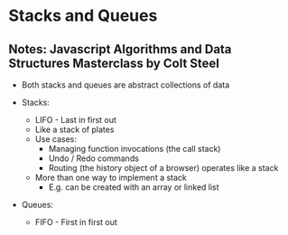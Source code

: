 # Stacks and Queues

## Notes: Javascript Algorithms and Data Structures Masterclass by Colt Steel

- Both stacks and queues are abstract collections of data

- Stacks:
  - LIFO - Last in first out
  - Like a stack of plates
  - Use cases:
    - Managing function invocations (the call stack)
    - Undo / Redo commands
    - Routing (the history object of a browser) operates like a stack
  - More than one way to implement a stack
    - E.g. can be created with an array or linked list

- Queues:
  - FIFO - First in first out
